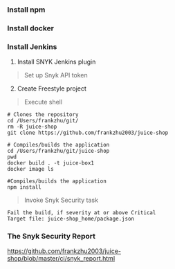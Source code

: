 ### Install npm

### Install docker

### Install Jenkins
1. Install SNYK Jenkins plugin
> Set up Snyk API token

2. Create Freestyle project
> Execute shell
```
# Clones the repository
cd /Users/frankzhu/git/
rm -R juice-shop
git clone https://github.com/frankzhu2003/juice-shop

# Compiles/builds the application
cd /Users/frankzhu/git/juice-shop
pwd
docker build . -t juice-box1
docker image ls

#Compiles/builds the application
npm install
```

> Invoke Snyk Security task
```
Fail the build, if severity at or above Critical
Target file: juice-shop_home/package.json
```

### The Snyk Security Report 
https://github.com/frankzhu2003/juice-shop/blob/master/ci/snyk_report.html

